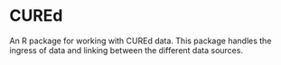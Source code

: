 # CUREd

An R package for working with CUREd data. This package handles the ingress of data and linking between the different data sources.
